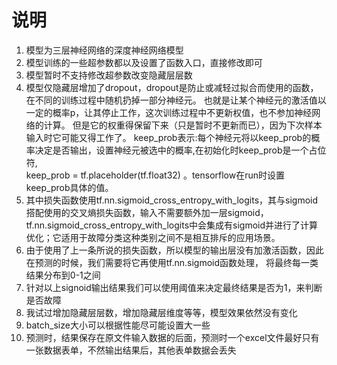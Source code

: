 # 说明 #

1. 模型为三层神经网络的深度神经网络模型
2. 模型训练的一些超参数都以及设置了函数入口，直接修改即可
3. 模型暂时不支持修改超参数改变隐藏层层数
4. 模型仅隐藏层增加了dropout，dropout是防止或减轻过拟合而使用的函数，在不同的训练过程中随机扔掉一部分神经元。
也就是让某个神经元的激活值以一定的概率p，让其停止工作，这次训练过程中不更新权值，也不参加神经网络的计算。
但是它的权重得保留下来（只是暂时不更新而已），因为下次样本输入时它可能又得工作了。
keep_prob表示:每个神经元将以keep_prob的概率决定是否输出，设置神经元被选中的概率,在初始化时keep_prob是一个占位符,  
keep_prob = tf.placeholder(tf.float32) 。tensorflow在run时设置keep_prob具体的值。
5. 其中损失函数使用tf.nn.sigmoid_cross_entropy_with_logits，其与sigmoid搭配使用的交叉熵损失函数，输入不需要额外加一层sigmoid，
tf.nn.sigmoid_cross_entropy_with_logits中会集成有sigmoid并进行了计算优化；它适用于故障分类这种类别之间不是相互排斥的应用场景。
6. 由于使用了上一条所说的损失函数，所以模型的输出层没有加激活函数，因此在预测的时候，我们需要将它再使用tf.nn.sigmoid函数处理，
将最终每一类结果分布到0-1之间
7. 针对以上signoid输出结果我们可以使用阈值来决定最终结果是否为1，来判断是否故障
8. 我试过增加隐藏层层数，增加隐藏层维度等等，模型效果依然没有变化
9. batch_size大小可以根据性能尽可能设置大一些
10. 预测时，结果保存在原文件输入数据的后面，预测时一个excel文件最好只有一张数据表单，不然输出结果后，其他表单数据会丢失
